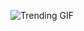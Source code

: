 <!-- GIF_SECTION -->
![Trending GIF](https://media4.giphy.com/media/v1.Y2lkPThiYjIxNzcydzU5bWF1NmtzeWxrbHh0ZDNyaW9wYXJ1dzNmMDl1cTI1ODF0OGh5dyZlcD12MV9naWZzX3NlYXJjaCZjdD1n/gyoipv2u40ekqz89Rk/giphy.gif)
<!-- END_GIF_SECTION -->
